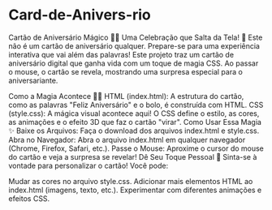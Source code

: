 # Card-de-Anivers-rio
Cartão de Aniversário Mágico 🎂✨
Uma Celebração que Salta da Tela! 🎉
Este não é um cartão de aniversário qualquer. Prepare-se para uma experiência interativa que vai além das palavras! Este projeto traz um cartão de aniversário digital que ganha vida com um toque de magia CSS. Ao passar o mouse, o cartão se revela, mostrando uma surpresa especial para o aniversariante.

Como a Magia Acontece 🧙‍♂️
HTML (index.html): A estrutura do cartão, como as palavras "Feliz Aniversário" e o bolo, é construída com HTML.
CSS (style.css): A mágica visual acontece aqui! O CSS define o estilo, as cores, as animações e o efeito 3D que faz o cartão "virar".
Como Usar Essa Magia ✨
Baixe os Arquivos: Faça o download dos arquivos index.html e style.css.
Abra no Navegador: Abra o arquivo index.html em qualquer navegador (Chrome, Firefox, Safari, etc.).
Passe o Mouse: Aproxime o cursor do mouse do cartão e veja a surpresa se revelar!
Dê Seu Toque Pessoal 🎨
Sinta-se à vontade para personalizar o cartão! Você pode:

Mudar as cores no arquivo style.css.
Adicionar mais elementos HTML ao index.html (imagens, texto, etc.).
Experimentar com diferentes animações e efeitos CSS.
